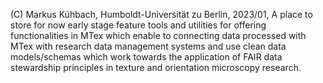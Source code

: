 (C) Markus Kühbach, Humboldt-Universität zu Berlin, 2023/01,
A place to store for now early stage feature tools and utilities for 
offering functionalities in MTex which enable to connecting data processed
with MTex with research data management systems and use clean data models/schemas
which work towards the application of FAIR data stewardship principles in
texture and orientation microscopy research.
